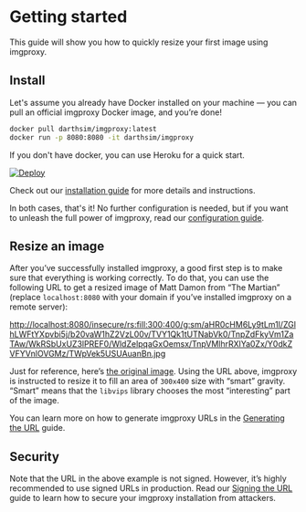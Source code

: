 # Getting started

This guide will show you how to quickly resize your first image using imgproxy.

## Install

Let's assume you already have Docker installed on your machine — you can pull an official imgproxy Docker image, and you’re done!

```bash
docker pull darthsim/imgproxy:latest
docker run -p 8080:8080 -it darthsim/imgproxy
```

If you don't have docker, you can use Heroku for a quick start.

[![Deploy](https://www.herokucdn.com/deploy/button.svg)](https://heroku.com/deploy?template=https://github.com/DarthSim/imgproxy)

Check out our [installation guide](installation.md) for more details and instructions.

In both cases, that's it! No further configuration is needed, but if you want to unleash the full power of imgproxy, read our [configuration guide](configuration.md).

## Resize an image

After you’ve successfully installed imgproxy, a good first step is to make sure that everything is working correctly. To do that, you can use the following URL to get a resized image of Matt Damon from “The Martian” (replace `localhost:8080` with your domain if you’ve installed imgproxy on a remote server):

[http://localhost:8080/insecure/rs:fill:300:400/g:sm/aHR0cHM6Ly9tLm1l/ZGlhLWFtYXpvbi5j/b20vaW1hZ2VzL00v/TVY1Qk1tUTNabVk0/TnpZdFkyVm1ZaTAw/WkRSbUxUZ3lPREF0/WldZelpqaGxOemsx/TnpVMlhrRXlYa0Zx/Y0dkZVFYVnlOVGMz/TWpVek5USUAuanBn.jpg](http://localhost:8080/insecure/rs:fill:300:400/g:sm/aHR0cHM6Ly9tLm1l/ZGlhLWFtYXpvbi5j/b20vaW1hZ2VzL00v/TVY1Qk1tUTNabVk0/TnpZdFkyVm1ZaTAw/WkRSbUxUZ3lPREF0/WldZelpqaGxOemsx/TnpVMlhrRXlYa0Zx/Y0dkZVFYVnlOVGMz/TWpVek5USUAuanBn.jpg)

Just for reference, here’s [the original image](https://m.media-amazon.com/images/M/MV5BMmQ3ZmY4NzYtY2VmYi00ZDRmLTgyODAtZWYzZjhlNzk1NzU2XkEyXkFqcGdeQXVyNTc3MjUzNTI@.jpg). Using the URL above, imgproxy is instructed to resize it to fill an area of `300x400` size with “smart” gravity. “Smart” means that the `libvips` library chooses the most “interesting” part of the image.

You can learn more on how to generate imgproxy URLs in the [Generating the URL](generating_the_url.md) guide.

## Security

Note that the URL in the above example is not signed. However, it’s highly recommended to use signed URLs in production. Read our [Signing the URL](signing_the_url.md) guide to learn how to secure your imgproxy installation from attackers.
